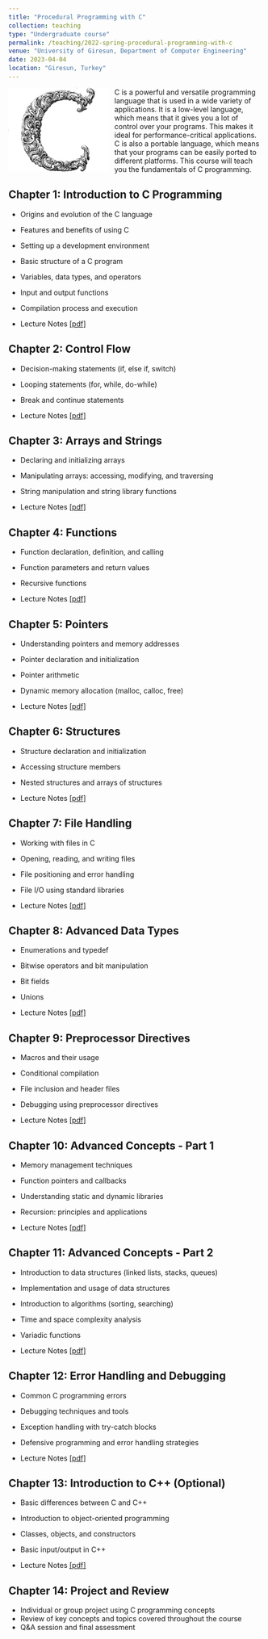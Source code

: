 ```yaml
---
title: "Procedural Programming with C"
collection: teaching
type: "Undergraduate course"
permalink: /teaching/2022-spring-procedural-programming-with-c
venue: "University of Giresun, Department of Computer Engineering"
date: 2023-04-04
location: "Giresun, Turkey"
---
```


<img align="left" width="200" alt="procedural programming with c" src="/images/teaching/procedural-programming-with-c.png" style="float: left; margin-right: 10px;"> C is a powerful and versatile programming language that is used in a wide variety of applications. It is a low-level language, which means that it gives you a lot of control over your programs. This makes it ideal for performance-critical applications. C is also a portable language, which means that your programs can be easily ported to different platforms. This course will teach you the fundamentals of C programming. 

Chapter 1: Introduction to C Programming
-----

* Origins and evolution of the C language
* Features and benefits of using C
* Setting up a development environment
* Basic structure of a C program
* Variables, data types, and operators
* Input and output functions
* Compilation process and execution

* Lecture Notes <a href="http://sercankulcu.github.io/files/c/Chapter_01_Introduction_to_C_Programming.pdf">[pdf]</a>

Chapter 2: Control Flow
-----

* Decision-making statements (if, else if, switch)
* Looping statements (for, while, do-while)
* Break and continue statements

* Lecture Notes <a href="http://sercankulcu.github.io/files/c/Chapter_02_Control_Flow.pdf">[pdf]</a>

Chapter 3: Arrays and Strings
-----

* Declaring and initializing arrays
* Manipulating arrays: accessing, modifying, and traversing
* String manipulation and string library functions

* Lecture Notes <a href="http://sercankulcu.github.io/files/c/Chapter_03_Arrays_and_Strings.pdf">[pdf]</a>

Chapter 4: Functions
-----

* Function declaration, definition, and calling
* Function parameters and return values
* Recursive functions

* Lecture Notes <a href="http://sercankulcu.github.io/files/c/Chapter_04_Functions.pdf">[pdf]</a>

Chapter 5: Pointers
-----

* Understanding pointers and memory addresses
* Pointer declaration and initialization
* Pointer arithmetic
* Dynamic memory allocation (malloc, calloc, free)

* Lecture Notes <a href="http://sercankulcu.github.io/files/c/Chapter_05_Pointers.pdf">[pdf]</a>

Chapter 6: Structures
-----

* Structure declaration and initialization
* Accessing structure members
* Nested structures and arrays of structures

* Lecture Notes <a href="http://sercankulcu.github.io/files/c/Chapter_06_Structures.pdf">[pdf]</a>

Chapter 7: File Handling
-----

* Working with files in C
* Opening, reading, and writing files
* File positioning and error handling
* File I/O using standard libraries

* Lecture Notes <a href="http://sercankulcu.github.io/files/c/Chapter_07_File_Handling.pdf">[pdf]</a>

Chapter 8: Advanced Data Types
-----

* Enumerations and typedef
* Bitwise operators and bit manipulation
* Bit fields
* Unions

* Lecture Notes <a href="http://sercankulcu.github.io/files/c/Chapter_08_Advanced_Data_Types.pdf">[pdf]</a>

Chapter 9: Preprocessor Directives
-----

* Macros and their usage
* Conditional compilation
* File inclusion and header files
* Debugging using preprocessor directives

* Lecture Notes <a href="http://sercankulcu.github.io/files/c/Chapter_09_Preprocessor_Directives.pdf">[pdf]</a>

Chapter 10: Advanced Concepts - Part 1
-----

* Memory management techniques
* Function pointers and callbacks
* Understanding static and dynamic libraries
* Recursion: principles and applications

* Lecture Notes <a href="http://sercankulcu.github.io/files/c/Chapter_10_Advanced_Concepts_1.pdf">[pdf]</a>

Chapter 11: Advanced Concepts - Part 2
-----

* Introduction to data structures (linked lists, stacks, queues)
* Implementation and usage of data structures
* Introduction to algorithms (sorting, searching)
* Time and space complexity analysis
* Variadic functions

* Lecture Notes <a href="http://sercankulcu.github.io/files/c/Chapter_11_Advanced_Concepts_2.pdf">[pdf]</a>

Chapter 12: Error Handling and Debugging
-----

* Common C programming errors
* Debugging techniques and tools
* Exception handling with try-catch blocks
* Defensive programming and error handling strategies

* Lecture Notes <a href="http://sercankulcu.github.io/files/c/Chapter_12_Error_Handling_and_Debugging.pdf">[pdf]</a>

Chapter 13: Introduction to C++ (Optional)
-----

* Basic differences between C and C++
* Introduction to object-oriented programming
* Classes, objects, and constructors
* Basic input/output in C++

* Lecture Notes <a href="http://sercankulcu.github.io/files/c/Chapter_13_Introduction_to_C++.pdf">[pdf]</a>

Chapter 14: Project and Review
-----

* Individual or group project using C programming concepts
* Review of key concepts and topics covered throughout the course
* Q&A session and final assessment
